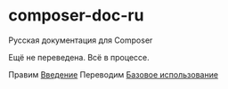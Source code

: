 # composer-doc-ru
Русская документация для Сomposer

Ещё не переведена. Всё в процессе.

Правим [Введение](00-intro.md)
Переводим [Базовое использование](01-basic-usage.md)